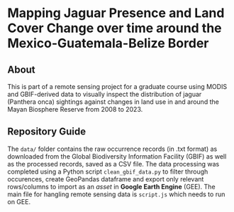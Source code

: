 # Mapping Jaguar Presence and Land Cover Change over time around the Mexico-Guatemala-Belize Border

## About
This is part of a remote sensing project for a graduate course using MODIS and GBIF-derived data to visually inspect the distribution of jaguar (Panthera onca) sightings against changes in land use in and around the Mayan Biosphere Reserve from 2008 to 2023.

## Repository Guide

The `data/` folder contains the raw occurrence records (in .txt format) as downloaded from the Global Biodiversity Information Facility (GBIF) as well as the processed records, saved as a CSV file. The data processing was completed using a Python script `clean_gbif_data.py` to filter through occurences, create GeoPandas dataframe and export only relevant rows/columns to import as an _asset_ in __Google Earth Engine__ (GEE). The main file for hangling remote sensing data is `script.js` which needs to run on GEE.

